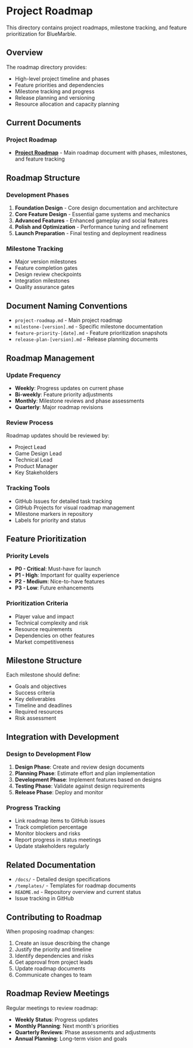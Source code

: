 # Project Roadmap

This directory contains project roadmaps, milestone tracking, and feature prioritization for BlueMarble.

## Overview

The roadmap directory provides:
- High-level project timeline and phases
- Feature priorities and dependencies
- Milestone tracking and progress
- Release planning and versioning
- Resource allocation and capacity planning

## Current Documents

### Project Roadmap
- **[Project Roadmap](project-roadmap.md)** - Main roadmap document with phases, milestones, and feature tracking

## Roadmap Structure

### Development Phases
1. **Foundation Design** - Core design documentation and architecture
2. **Core Feature Design** - Essential game systems and mechanics
3. **Advanced Features** - Enhanced gameplay and social features
4. **Polish and Optimization** - Performance tuning and refinement
5. **Launch Preparation** - Final testing and deployment readiness

### Milestone Tracking
- Major version milestones
- Feature completion gates
- Design review checkpoints
- Integration milestones
- Quality assurance gates

## Document Naming Conventions

- `project-roadmap.md` - Main project roadmap
- `milestone-[version].md` - Specific milestone documentation
- `feature-priority-[date].md` - Feature prioritization snapshots
- `release-plan-[version].md` - Release planning documents

## Roadmap Management

### Update Frequency
- **Weekly**: Progress updates on current phase
- **Bi-weekly**: Feature priority adjustments
- **Monthly**: Milestone reviews and phase assessments
- **Quarterly**: Major roadmap revisions

### Review Process
Roadmap updates should be reviewed by:
- Project Lead
- Game Design Lead
- Technical Lead
- Product Manager
- Key Stakeholders

### Tracking Tools
- GitHub Issues for detailed task tracking
- GitHub Projects for visual roadmap management
- Milestone markers in repository
- Labels for priority and status

## Feature Prioritization

### Priority Levels
- **P0 - Critical**: Must-have for launch
- **P1 - High**: Important for quality experience
- **P2 - Medium**: Nice-to-have features
- **P3 - Low**: Future enhancements

### Prioritization Criteria
- Player value and impact
- Technical complexity and risk
- Resource requirements
- Dependencies on other features
- Market competitiveness

## Milestone Structure

Each milestone should define:
- Goals and objectives
- Success criteria
- Key deliverables
- Timeline and deadlines
- Required resources
- Risk assessment

## Integration with Development

### Design to Development Flow
1. **Design Phase**: Create and review design documents
2. **Planning Phase**: Estimate effort and plan implementation
3. **Development Phase**: Implement features based on designs
4. **Testing Phase**: Validate against design requirements
5. **Release Phase**: Deploy and monitor

### Progress Tracking
- Link roadmap items to GitHub issues
- Track completion percentage
- Monitor blockers and risks
- Report progress in status meetings
- Update stakeholders regularly

## Related Documentation

- `/docs/` - Detailed design specifications
- `/templates/` - Templates for roadmap documents
- `README.md` - Repository overview and current status
- Issue tracking in GitHub

## Contributing to Roadmap

When proposing roadmap changes:
1. Create an issue describing the change
2. Justify the priority and timeline
3. Identify dependencies and risks
4. Get approval from project leads
5. Update roadmap documents
6. Communicate changes to team

## Roadmap Review Meetings

Regular meetings to review roadmap:
- **Weekly Status**: Progress updates
- **Monthly Planning**: Next month's priorities
- **Quarterly Reviews**: Phase assessments and adjustments
- **Annual Planning**: Long-term vision and goals
